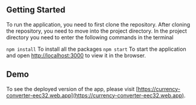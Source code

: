 ## Getting Started

To run the application, you need to first clone the repository. After cloning the repository, you need to move into the project directory.
In the project directory you need to enter the following commands in the terminal

`npm install`
To install all the packages
`npm start`
To start the application and open [http://localhost:3000](http://localhost:3000) to view it in the browser.

## Demo

To see the deployed version of the app, please visit [https://currency-converter-eec32.web.app](https://currency-converter-eec32.web.app).
